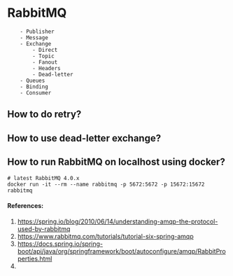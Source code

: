 # RabbitMQ

        - Publisher
        - Message
        - Exchange
            - Direct
            - Topic
            - Fanout
            - Headers
            - Dead-letter
        - Queues
        - Binding
        - Consumer

## How to do retry?

## How to use dead-letter exchange?



## How to run RabbitMQ on localhost using docker?

````shell
# latest RabbitMQ 4.0.x
docker run -it --rm --name rabbitmq -p 5672:5672 -p 15672:15672 rabbitmq
````


#### References:

1. https://spring.io/blog/2010/06/14/understanding-amqp-the-protocol-used-by-rabbitmq
2. https://www.rabbitmq.com/tutorials/tutorial-six-spring-amqp
3. https://docs.spring.io/spring-boot/api/java/org/springframework/boot/autoconfigure/amqp/RabbitProperties.html
4. 